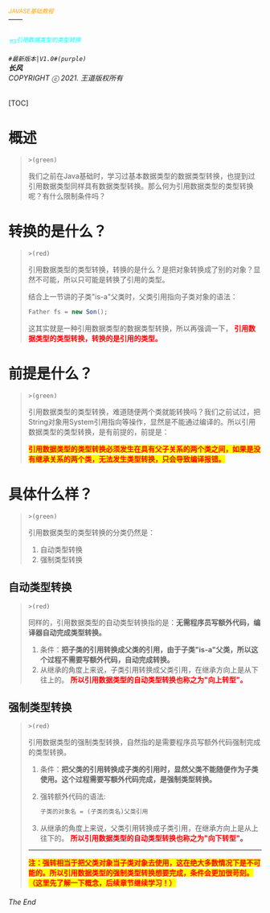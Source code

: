 ###### 	<sub><font color = orange>JAVASE基础教程</font></sub><br />——<br /><sup><font color=white>卷3</font></sup><font color=white>继承</font><br/><sup><sub><font color=cyan>节3</font></sub><font color=cyan>引用数据类型的类型转换</font></sup><br/><br/>	``#最新版本|V1.0#(purple) ``<br/>**长风**<br/>*COPYRIGHT ⓒ 2021. 王道版权所有*

[TOC]

# 概述

> `>(green)`
>
> 我们之前在Java基础时，学习过基本数据类型的数据类型转换，也提到过引用数据类型同样具有数据类型转换。那么何为引用数据类型的类型转换呢？有什么限制条件吗？

# 转换的是什么？

> `>(red)`
>
> 引用数据类型的类型转换，转换的是什么？是把对象转换成了别的对象？显然不可能，所以只可能是转换了引用的类型。
>
> 结合上一节讲的子类"is-a"父类时，父类引用指向子类对象的语法：
>
> ``` java
> Father fs = new Son();
> ```
>
> 这其实就是一种引用数据类型的数据类型转换，所以再强调一下， <font color=red>**引用数据类型的类型转换，转换的是引用的类型。**</font>

# 前提是什么？

> `>(green)`
>
> 引用数据类型的类型转换，难道随便两个类就能转换吗？我们之前试过，把String对象用System引用指向等操作，显然是不能通过编译的。所以引用数据类型的类型转换，是有前提的，前提是：
>
> <span style=color:red;background:yellow>**引用数据类型的类型转换必须发生在具有父子关系的两个类之间，如果是没有继承关系的两个类，无法发生类型转换，只会导致编译报错。**</span>

# 具体什么样？

> `>(green)`
>
> 引用数据类型的类型转换的分类仍然是：
>
> 1. 自动类型转换
> 2. 强制类型转换

## 自动类型转换

> `>(red)`
>
> 同样的，引用数据类型的自动类型转换指的是：**无需程序员写额外代码，编译器自动完成类型转换。**
>
> 1. 条件：**把子类的引用转换成父类的引用，由于子类"is-a"父类，所以这个过程不需要写额外代码，自动完成转换。**
> 2. 从继承的角度上来说，子类引用转换成父类引用，在继承方向上是从下往上的。 <font color=red>**所以引用数据类型的自动类型转换也称之为"向上转型"。**</font>

## 强制类型转换

> `>(red)`
>
> 引用数据类型的强制类型转换，自然指的是需要程序员写额外代码强制完成的类型转换。
>
> 1. 条件：**把父类的引用转换成子类的引用时，显然父类不能随便作为子类使用。这个过程需要写额外代码完成，是强制类型转换。**
>
> 2. 强转额外代码的语法:
>
>    ``` java
>    子类的对象名 = (子类的类名)父类引用
>    ```
>
> 3. 从继承的角度上来说，父类引用转换成子类引用，在继承方向上是从上往下的。 <font color=red>**所以引用数据类型的自动类型转换也称之为"向下转型"。**</font>
>
> ---
>
>  <span style=color:red;background:yellow>**注：强转相当于把父类对象当子类对象去使用，这在绝大多数情况下是不可能的。所以引用数据类型的强制类型转换想要完成，条件会更加很苛刻。（这里先了解一下概念，后续章节继续学习！）**</span>

###### The End